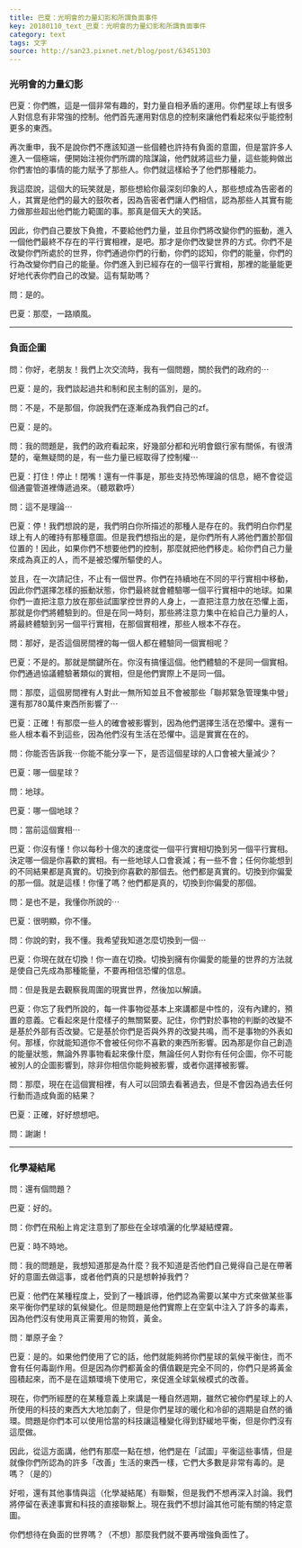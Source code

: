 ```yaml
---
title: 巴夏：光明會的力量幻影和所謂負面事件
key: 20180110_text_巴夏：光明會的力量幻影和所謂負面事件
category: text
tags: 文字
source: http://san23.pixnet.net/blog/post/63451303
---
```


### 光明會的力量幻影

巴夏：你們瞧，這是一個非常有趣的，對力量自相矛盾的運用。你們星球上有很多人對信息有非常強的控制。他們首先運用對信息的控制來讓他們看起來似乎能控制更多的東西。

再次重申，我不是說你們不應該知道一些個體也許持有負面的意圖，但是當許多人進入一個極端，便開始注視你們所謂的陰謀論，他們就將這些力量，這些能夠做出你們害怕的事情的能力賦予了那些人。你們就這樣給予了他們那種能力。

我這麼說，這個大的玩笑就是，那些想給你最深刻印象的人，那些想成為告密者的人，其實是他們的最大的鼓吹者，因為告密者們讓人們相信，認為那些人其實有能力做那些超出他們能力範圍的事。那真是個天大的笑話。

因此，你們自己要放下負擔，不要給他們力量，並且你們將改變你們的振動，進入一個他們最終不存在的平行實相裡，是吧。那才是你們改變世界的方式。你們不是改變你們所處於的世界，你們通過你們的行動，你們的認知，你們的能量，你們的行為改變你們自己的能量。你們進入到已經存在的一個平行實相，那裡的能量能更好地代表你們自己的改變。這有幫助嗎？

問：是的。

巴夏：那麼，一路順風。

---

### 負面企圖

問：你好，老朋友！我們上次交流時，我有一個問題，關於我們的政府的⋯

巴夏：是的，我們談起過共和制和民主制的區別，是的。

問：不是，不是那個，你說我們在逐漸成為我們自己的zf。

巴夏：是的。

問：我的問題是，我們的政府看起來，好幾部分都和光明會銀行家有關係，有很清楚的，毫無疑問的是，有一些力量已經取得了控制權⋯

巴夏：打住！停止！閉嘴！還有一件事是，那些支持恐怖理論的信息，絕不會從這個通靈管道裡傳遞過來。（聽眾歡呼）

問：這不是理論⋯

巴夏：停！我們想說的是，我們明白你所描述的那種人是存在的。我們明白你們星球上有人的確持有那種意圖。但是我們想指出的是，是你們所有人將他們置於那個位置的！因此，如果你們不想要他們的控制，那麼就把他們移走。給你們自己力量來成為真正的人，而不是被恐懼所驅使的人。

並且，在一次請記住，不止有一個世界。你們在持續地在不同的平行實相中移動，因此你們選擇怎樣的振動狀態，你們最終就會體驗哪一個平行實相中的地球。如果你們一直把注意力放在那些試圖掌控世界的人身上，一直把注意力放在恐懼上面，那就是你們將體驗到的。但是在同一時刻，那些將注意力集中在給自己力量的人，將最終體驗到另一個平行實相，在那個實相裡，那些人根本不存在。

問：那好，是否這個房間裡的每一個人都在體驗同一個實相呢？

巴夏：不是的。那就是關鍵所在。你沒有搞懂這個。他們體驗的不是同一個實相。你們通過協議體驗著類似的實相，但是他們實際上不是同一個。

問：那麼，這個房間裡有人對此一無所知並且不會被那些「聯邦緊急管理集中營」還有那780萬件東西所影響了⋯

巴夏：正確！有那麼一些人的確會被影響到，因為他們選擇生活在恐懼中。還有一些人根本看不到這些，因為他們沒有生活在恐懼中。這是實實在在的。

問：你能否告訴我⋯你能不能分享一下，是否這個星球的人口會被大量減少？

巴夏：哪一個星球？

問：地球。

巴夏：哪一個地球？

問：當前這個實相⋯

巴夏：你沒有懂！你以每秒十億次的速度從一個平行實相切換到另一個平行實相。決定哪一個是你喜歡的實相。有一些地球人口會衰減；有一些不會；任何你能想到的不同結果都是真實的。切換到你喜歡的那個去。他們都是真實的。切換到你偏愛的那一個。就是這樣！你懂了嗎？他們都是真的，切換到你偏愛的那個。

問：是也不是，我懂你所說的⋯

巴夏：很明顯，你不懂。

問：你說的對，我不懂。我希望我知道怎麼切換到一個⋯

巴夏：你現在就在切換！你一直在切換。切換到擁有你偏愛的能量的世界的方法就是使自己先成為那種能量，不要再相信恐懼的信息。

問：但是我是去觀察我周圍的現實世界，然後加以解讀。

巴夏：你忘了我們所說的，每一件事物從基本上來講都是中性的，沒有內建的，預置的意義。它看起來是什麼樣子的無關緊要。記住，你們對於事物的判斷的改變不是基於外部有否改變。它是基於你們是否與外界的改變共鳴，而不是事物的外表如何。那樣，你就能知道你不會被任何你不喜歡的東西所影響。因為那是你自己創造的能量狀態，無論外界事物看起來像什麼，無論任何人對你有任何企圖，你不可能被別人的企圖影響到，除非你相信你能夠被影響，或者你選擇被影響。

問：那麼，現在在這個實相裡，有人可以回頭去看著過去，但是不會因為過去任何行動而造成負面的結果？

巴夏：正確，好好想想吧。

問：謝謝！

---

### 化學凝結尾

問：還有個問題？

巴夏：好的。

問：你們在飛船上肯定注意到了那些在全球噴灑的化學凝結煙霧。

巴夏：時不時地。

問：我的問題是，我想知道那是為什麼？我不知道是否他們自己覺得自己是在帶著好的意圖去做這事，或者他們真的只是想幹掉我們？

巴夏：他們在某種程度上，受到了一種誤導，他們認為需要以某中方式來做某些事來平衡你們星球的氣候變化。但是問題是他們實際上在空氣中注入了許多的毒素，因為他們沒有使用真正需要用的物質，黃金。

問：單原子金？

巴夏：是的。如果他們使用了它的話，他們就能夠將你們星球的氣候平衡住，而不會有任何毒副作用。但是因為你們都黃金的價值觀是完全不同的，你們只是將黃金囤積起來，而不是在這類環境下使用它，來促進全球氣候模式的改善。

現在，你們所經歷的在某種意義上來講是一種自然週期，雖然它被你們星球上的人所使用的科技的東西大大地加劇了，但是你們星球的暖化和冷卻的週期是自然的循環。問題是你們本可以使用恰當的科技讓這種變化得到舒緩地平衡，但是你們沒有這麼做。

因此，從這方面講，他們有那麼一點在想，他們是在「試圖」平衡這些事情，但是就像你們所認為的許多「改善」生活的東西一樣，它們大多數是非常有毒的。是嗎？（是的）

好啦，還有其他事情與這（化學凝結尾）有聯繫，但是我們不想再深入討論。我們將停留在表達事實和科技的直接聯繫上。現在我們不想討論其他可能有關的特定意圖。

你們想待在負面的世界嗎？（不想）那麼我們就不要再增強負面性了。
